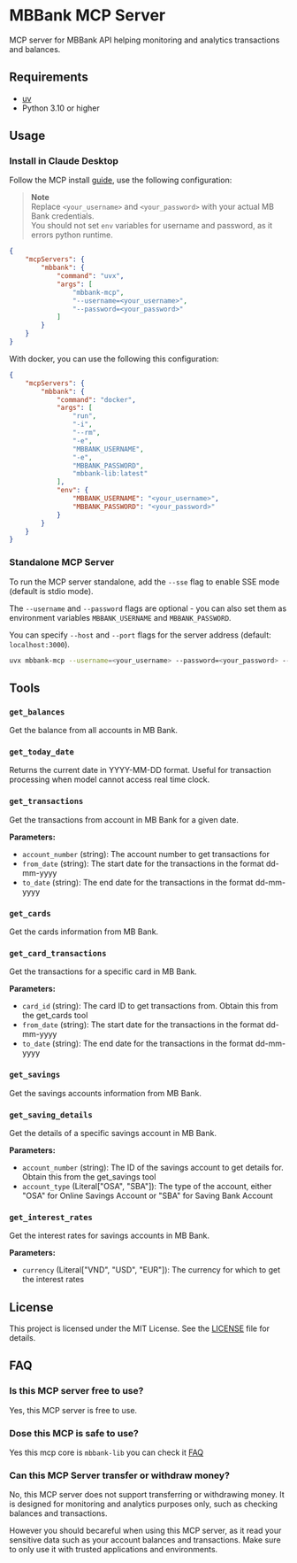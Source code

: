 # MBBank MCP Server

MCP server for MBBank API helping monitoring and analytics transactions and balances.

## Requirements
- [uv](https://docs.astral.sh/uv/getting-started/installation/)
- Python 3.10 or higher

## Usage

### Install in Claude Desktop

Follow the MCP install [guide](https://modelcontextprotocol.io/quickstart/user), use the following configuration:

> **Note**  
> Replace `<your_username>` and `<your_password>` with your actual MB Bank credentials.  
> You should not set `env` variables for username and password, as it errors python runtime.

```json
{
    "mcpServers": {
        "mbbank": {
            "command": "uvx",
            "args": [
                "mbbank-mcp",
                "--username=<your_username>",
                "--password=<your_password>"
            ]
        }
    }
}
```

With docker, you can use the following this configuration:

```json
{
    "mcpServers": {
        "mbbank": {
            "command": "docker",
            "args": [
                "run",
                "-i",
                "--rm",
                "-e",
                "MBBANK_USERNAME",
                "-e",
                "MBBANK_PASSWORD",
                "mbbank-lib:latest"
            ],
            "env": {
                "MBBANK_USERNAME": "<your_username>",
                "MBBANK_PASSWORD": "<your_password>"
            }
        }
    }
}
```

### Standalone MCP Server

To run the MCP server standalone, add the `--sse` flag to enable SSE mode (default is stdio mode).

The `--username` and `--password` flags are optional - you can also set them as environment variables `MBBANK_USERNAME` and `MBBANK_PASSWORD`.

You can specify `--host` and `--port` flags for the server address (default: `localhost:3000`).

```bash
uvx mbbank-mcp --username=<your_username> --password=<your_password> --host=localhost --port=3000 --sse 
```

## Tools

### `get_balances`

Get the balance from all accounts in MB Bank.

### `get_today_date`

Returns the current date in YYYY-MM-DD format. Useful for transaction processing when model cannot access real time clock.

### `get_transactions`

Get the transactions from account in MB Bank for a given date.

**Parameters:**
- `account_number` (string): The account number to get transactions for
- `from_date` (string): The start date for the transactions in the format dd-mm-yyyy
- `to_date` (string): The end date for the transactions in the format dd-mm-yyyy

### `get_cards`

Get the cards information from MB Bank.

### `get_card_transactions`

Get the transactions for a specific card in MB Bank.

**Parameters:**
- `card_id` (string): The card ID to get transactions from. Obtain this from the get_cards tool
- `from_date` (string): The start date for the transactions in the format dd-mm-yyyy
- `to_date` (string): The end date for the transactions in the format dd-mm-yyyy

### `get_savings`

Get the savings accounts information from MB Bank.

### `get_saving_details`

Get the details of a specific savings account in MB Bank.

**Parameters:**
- `account_number` (string): The ID of the savings account to get details for. Obtain this from the get_savings tool
- `account_type` (Literal["OSA", "SBA"]): The type of the account, either "OSA" for Online Savings Account or "SBA" for Saving Bank Account

### `get_interest_rates`

Get the interest rates for savings accounts in MB Bank.

**Parameters:**
- `currency` (Literal["VND", "USD", "EUR"]): The currency for which to get the interest rates

## License
This project is licensed under the MIT License. See the [LICENSE](LICENSE) file for details.

## FAQ

### Is this MCP server free to use?
Yes, this MCP server is free to use.

### Dose this MCP is safe to use?
Yes this mcp core is `mbbank-lib` you can check it [FAQ](https://mbbank.readthedocs.io/en/stable/#faq)

### Can this MCP Server transfer or withdraw money?
No, this MCP server does not support transferring or withdrawing money. It is designed for monitoring and analytics purposes only, such as checking balances and transactions.

However you should becareful when using this MCP server, as it read your sensitive data such as your account balances and transactions. Make sure to only use it with trusted applications and environments.


